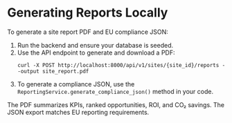 # Generating Reports Locally

To generate a site report PDF and EU compliance JSON:

1. Run the backend and ensure your database is seeded.
2. Use the API endpoint to generate and download a PDF:
   ```
   curl -X POST http://localhost:8000/api/v1/sites/{site_id}/reports --output site_report.pdf
   ```
3. To generate a compliance JSON, use the `ReportingService.generate_compliance_json()` method in your code.

The PDF summarizes KPIs, ranked opportunities, ROI, and CO₂ savings. The JSON export matches EU reporting requirements.
